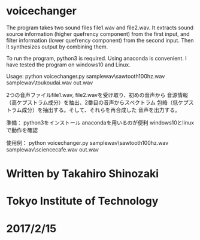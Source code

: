 # voicechanger
The program takes two sound files file1.wav and file2.wav.
It extracts sound source information (higher quefrency component)
from the first input, and filter information (lower quefrency component)
from the second input. 
Then it synthesizes output by combining them.

To run the program, python3 is required.
Using anaconda is convenient.
I have tested the program on windows10 and Linux.

Usage:
python voicechanger.py samplewav\sawtooth100hz.wav samplewav\toukoudai.wav out.wav

2つの音声ファイルfile1.wav, file2.wavを受け取り、初めの音声から
音源情報（高ケプストラム成分）を抽出、2番目の音声からスペクトラム
包絡（低ケプストラム成分）を抽出する。そして、それらを再合成した
音声を出力する。

準備：
python3をインストール
anacondaを用いるのが便利
windows10とlinuxで動作を確認

使用例：
python voicechanger.py samplewav\sawtooth100hz.wav samplewav\sciencecafe.wav out.wav

# Written by Takahiro Shinozaki
# Tokyo Institute of Technology
# 2017/2/15
